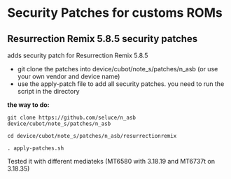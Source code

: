 Security Patches for customs ROMs
===========
Resurrection Remix 5.8.5 security patches 
------------------

adds security patch for Resurrection Remix 5.8.5

- git clone the patches into device/cubot/note_s/patches/n_asb (or use your own vendor and device name)
- use the apply-patch file to add all security patches. you need to run the script in the directory

**the way to do:**
```
git clone https://github.com/seluce/n_asb device/cubot/note_s/patches/n_asb

cd device/cubot/note_s/patches/n_asb/resurrectionremix

. apply-patches.sh
```

Tested it with different mediateks (MT6580 with 3.18.19 and MT6737t on 3.18.35)